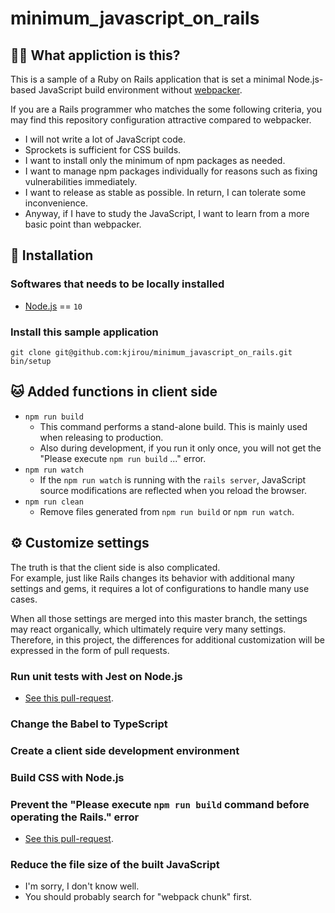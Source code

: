 # minimum_javascript_on_rails

## :tipping_hand_woman: What appliction is this?

This is a sample of a Ruby on Rails application
  that is set a minimal Node.js-based JavaScript build environment without [webpacker](https://github.com/rails/webpacker).

If you are a Rails programmer who matches the some following criteria,
  you may find this repository configuration attractive compared to webpacker.

- I will not write a lot of JavaScript code.
- Sprockets is sufficient for CSS builds.
- I want to install only the minimum of npm packages as needed.
- I want to manage npm packages individually for reasons such as fixing vulnerabilities immediately.
- I want to release as stable as possible. In return, I can tolerate some inconvenience.
- Anyway, if I have to study the JavaScript, I want to learn from a more basic point than webpacker.


## :wrench: Installation
### Softwares that needs to be locally installed

- [Node.js](https://nodejs.org/) == `10`

### Install this sample application

```
git clone git@github.com:kjirou/minimum_javascript_on_rails.git
bin/setup
```


## :cat: Added functions in client side

- `npm run build`
  - This command performs a stand-alone build. This is mainly used when releasing to production.
  - Also during development, if you run it only once,
    you will not get the "Please execute `npm run build` ..." error.
- `npm run watch`
  - If the `npm run watch` is running with the `rails server`,
    JavaScript source modifications are reflected when you reload the browser.
- `npm run clean`
  - Remove files generated from `npm run build` or `npm run watch`.


## :gear: Customize settings

The truth is that the client side is also complicated.  
For example, just like Rails changes its behavior with additional many settings and gems,
  it requires a lot of configurations to handle many use cases.

When all those settings are merged into this master branch,
  the settings may react organically, which ultimately require very many settings.  
Therefore, in this project,
  the differences for additional customization will be expressed in the form of pull requests.

### Run unit tests with Jest on Node.js

- [See this pull-request](https://github.com/kjirou/minimum_javascript_on_rails/pull/9).

### Change the Babel to TypeScript

### Create a client side development environment

### Build CSS with Node.js

### Prevent the "Please execute `npm run build` command before operating the Rails." error

- [See this pull-request](https://github.com/kjirou/minimum_javascript_on_rails/pull/8).

### Reduce the file size of the built JavaScript

- I'm sorry, I don't know well.
- You should probably search for "webpack chunk" first.

